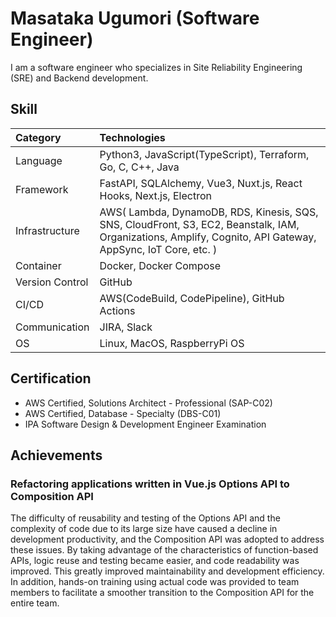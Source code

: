 # Masataka Ugumori (Software Engineer)
I am a software engineer who specializes in Site Reliability Engineering (SRE) and Backend development.
 
## Skill

| Category | Technologies |
|:------- |:------------ |
| Language | Python3, JavaScript(TypeScript), Terraform, Go, C, C++, Java|
| Framework | FastAPI, SQLAlchemy, Vue3, Nuxt.js, React Hooks, Next.js, Electron |
| Infrastructure | AWS( Lambda, DynamoDB, RDS, Kinesis, SQS, SNS, CloudFront, S3, EC2, Beanstalk, IAM, Organizations, Amplify, Cognito, API Gateway, AppSync, IoT Core, etc. ) |
| Container | Docker, Docker Compose |
| Version Control | GitHub |
| CI/CD | AWS(CodeBuild, CodePipeline), GitHub Actions |
| Communication | JIRA, Slack |
| OS | Linux, MacOS, RaspberryPi OS |


## Certification
- AWS Certified, Solutions Architect - Professional (SAP-C02)
- AWS Certified, Database - Specialty (DBS-C01)
- IPA Software Design & Development Engineer Examination

## Achievements
### Refactoring applications written in Vue.js Options API to Composition API
The difficulty of reusability and testing of the Options API and the complexity of code due to its large size have caused a decline in development productivity, and the Composition API was adopted to address these issues. By taking advantage of the characteristics of function-based APIs, logic reuse and testing became easier, and code readability was improved. This greatly improved maintainability and development efficiency.
In addition, hands-on training using actual code was provided to team members to facilitate a smoother transition to the Composition API for the entire team.
